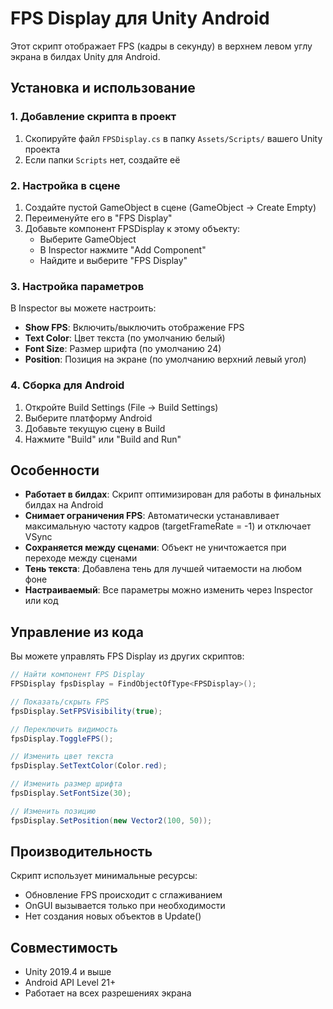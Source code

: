 # FPS Display для Unity Android

Этот скрипт отображает FPS (кадры в секунду) в верхнем левом углу экрана в билдах Unity для Android.

## Установка и использование

### 1. Добавление скрипта в проект
1. Скопируйте файл `FPSDisplay.cs` в папку `Assets/Scripts/` вашего Unity проекта
2. Если папки `Scripts` нет, создайте её

### 2. Настройка в сцене
1. Создайте пустой GameObject в сцене (GameObject → Create Empty)
2. Переименуйте его в "FPS Display"
3. Добавьте компонент FPSDisplay к этому объекту:
   - Выберите GameObject
   - В Inspector нажмите "Add Component"
   - Найдите и выберите "FPS Display"

### 3. Настройка параметров
В Inspector вы можете настроить:
- **Show FPS**: Включить/выключить отображение FPS
- **Text Color**: Цвет текста (по умолчанию белый)
- **Font Size**: Размер шрифта (по умолчанию 24)
- **Position**: Позиция на экране (по умолчанию верхний левый угол)

### 4. Сборка для Android
1. Откройте Build Settings (File → Build Settings)
2. Выберите платформу Android
3. Добавьте текущую сцену в Build
4. Нажмите "Build" или "Build and Run"

## Особенности

- **Работает в билдах**: Скрипт оптимизирован для работы в финальных билдах на Android
- **Снимает ограничения FPS**: Автоматически устанавливает максимальную частоту кадров (targetFrameRate = -1) и отключает VSync
- **Сохраняется между сценами**: Объект не уничтожается при переходе между сценами
- **Тень текста**: Добавлена тень для лучшей читаемости на любом фоне
- **Настраиваемый**: Все параметры можно изменить через Inspector или код

## Управление из кода

Вы можете управлять FPS Display из других скриптов:

```csharp
// Найти компонент FPS Display
FPSDisplay fpsDisplay = FindObjectOfType<FPSDisplay>();

// Показать/скрыть FPS
fpsDisplay.SetFPSVisibility(true);

// Переключить видимость
fpsDisplay.ToggleFPS();

// Изменить цвет текста
fpsDisplay.SetTextColor(Color.red);

// Изменить размер шрифта
fpsDisplay.SetFontSize(30);

// Изменить позицию
fpsDisplay.SetPosition(new Vector2(100, 50));
```

## Производительность

Скрипт использует минимальные ресурсы:
- Обновление FPS происходит с сглаживанием
- OnGUI вызывается только при необходимости
- Нет создания новых объектов в Update()

## Совместимость

- Unity 2019.4 и выше
- Android API Level 21+
- Работает на всех разрешениях экрана
